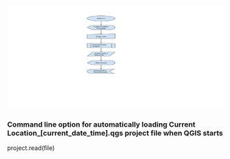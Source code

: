 <img src="./assets/images/CurrentLocationTestFlowchart.png" width="520" height="240" />


### Command line option for automatically loading Current Location_[current_date_time].qgs project file when QGIS starts

project.read(file)